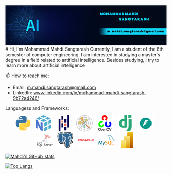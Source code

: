 <img src="images/back.jpg"/>
# Hi, I'm Mohammad Mahdi Sangtarash
Currently, I am a student of the 8th semester of computer engineering. I am interested in studying a master's degree in a field related to artificial intelligence.
Besides studying, I try to learn more about artificial intelligence

📫 How to reach me:
* Email: m.mahdi.sangtarash@gmail.com
* LinkedIn: www.linkedin.com/in/mohammad-mahdi-sangtarash-9b72a4246/

Languagess and Frameworks:

<p align="center">
  <img src="images/python.png" width="50" style="margin-right: 10px;"/>
  <img src="images/numpy.png" width="50" style="margin-right: 10px;"/>
  <img src="images/pandas.png" width="50" style="margin-right: 10px;"/>
  <img src="images/Matplotlib.png" width="50" style="margin-right: 10px;"/>
  <img src="images/OpenCV.png" width="50" style="margin-right: 10px;"/>
  <img src="images/django.png" width="50" style="margin-right: 10px;"/>
  <img src="images/FastAPI.png" width="50" style="margin-right: 10px;"/>
  <img src="images/SQL_Server.png" width="50" style="margin-right: 10px;"/>
  <img src="images/postgresql.png" width="50" style="margin-right: 10px;"/>
  <img src="images/Oracle.png" width="50" style="margin-right: 10px;"/>
  <img src="images/mysql.png" width="50" style="margin-right: 10px;"/>
  <img src="images/Power_BI.png" width="50"/>
</p>


<div>
  
  [![Mahdi's GitHub stats](https://github-readme-stats.vercel.app/api?username=m-mahdi-sangtarash&show_icons=true&theme=radical)](https://github.com/anuraghazra/github-readme-stats)
  
  [![Top Langs](https://github-readme-stats.vercel.app/api/top-langs/?username=m-mahdi-sangtarash&layout=compact&theme=radical)](https://github.com/anuraghazra/github-readme-stats)

</div>
